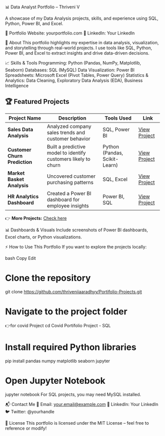 📊 Data Analyst Portfolio – Thriveni V

A showcase of my Data Analysis projects, skills, and experience using SQL, Python, Power BI, and Excel.

🔗 Portfolio Website: yourportfolio.com
🔗 LinkedIn: Your LinkedIn

📖 About
This portfolio highlights my expertise in data analysis, visualization, and storytelling through real-world projects. I use tools like SQL, Python, Power BI, and Excel to extract insights and drive data-driven decisions.

📈 Skills & Tools
Programming: Python (Pandas, NumPy, Matplotlib, Seaborn)
Databases: SQL (MySQL)
Data Visualization: Power BI
Spreadsheets: Microsoft Excel (Pivot Tables, Power Query)
Statistics & Analytics: Data Cleaning, Exploratory Data Analysis (EDA), Business Intelligence

## 🏆 Featured Projects  

| Project Name               | Description                                      | Tools Used                 | Link |
|----------------------------|--------------------------------------------------|----------------------------|------|
| **Sales Data Analysis**    | Analyzed company sales trends and customer behavior | SQL, Power BI              | [View Project](#) |
| **Customer Churn Prediction** | Built a predictive model to identify customers likely to churn | Python (Pandas, Scikit-Learn) | [View Project](#) |
| **Market Basket Analysis** | Uncovered customer purchasing patterns         | SQL, Excel                 | [View Project](#) |
| **HR Analytics Dashboard** | Created a Power BI dashboard for employee insights | Power BI, SQL               | [View Project](#) |

👉 **More Projects:** [Check here](#)


📊 Dashboards & Visuals
Include screenshots of Power BI dashboards, Excel charts, or Python visualizations.

⚡ How to Use This Portfolio
If you want to explore the projects locally:

bash
Copy
Edit
# Clone the repository
git clone https://github.com/thriveniiaaradhyy/Portifolio-Projects.git

# Navigate to the project folder

👉for covid Project 
cd Covid Portifolio Project - SQL

# Install required Python libraries
pip install pandas numpy matplotlib seaborn jupyter

# Open Jupyter Notebook
jupyter notebook
For SQL projects, you may need MySQL installed.

📬 Contact Me
📧 Email: your.email@example.com
🔗 LinkedIn: Your LinkedIn
🐦 Twitter: @yourhandle

📝 License
This portfolio is licensed under the MIT License – feel free to reference or modify!

